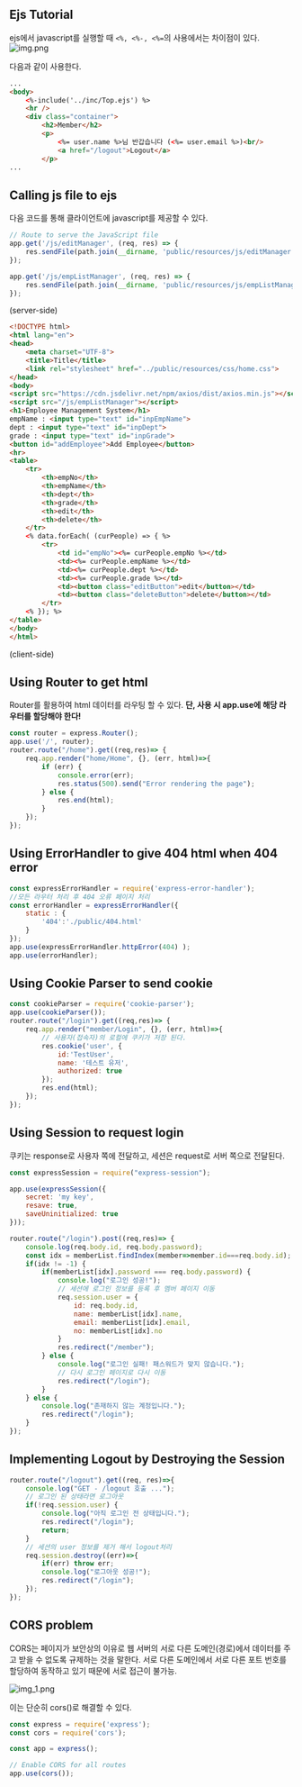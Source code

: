 ## Ejs Tutorial
ejs에서 javascript를 실행할 때 ``<%, <%-, <%=``의 사용에서는 차이점이 있다.
![img.png](img.png)

다음과 같이 사용한다. 
```html
...
<body>
    <%-include('../inc/Top.ejs') %>
    <hr />
    <div class="container">
        <h2>Member</h2>
        <p>
            <%= user.name %>님 반갑습니다 (<%= user.email %>)<br/>
            <a href="/logout">Logout</a>
        </p>
...
```


## Calling js file to ejs
다음 코드를 통해 클라이언트에 javascript를 제공할 수 있다. 

```js
// Route to serve the JavaScript file
app.get('/js/editManager', (req, res) => {
    res.sendFile(path.join(__dirname, 'public/resources/js/editManager.js'));
});

app.get('/js/empListManager', (req, res) => {
    res.sendFile(path.join(__dirname, 'public/resources/js/empListManager.js'));
});
```
(server-side)

```html
<!DOCTYPE html>
<html lang="en">
<head>
    <meta charset="UTF-8">
    <title>Title</title>
    <link rel="stylesheet" href="../public/resources/css/home.css">
</head>
<body>
<script src="https://cdn.jsdelivr.net/npm/axios/dist/axios.min.js"></script>
<script src="/js/empListManager"></script>
<h1>Employee Management System</h1>
empName : <input type="text" id="inpEmpName">
dept : <input type="text" id="inpDept">
grade : <input type="text" id="inpGrade">
<button id="addEmployee">Add Employee</button>
<hr>
<table>
    <tr>
        <th>empNo</th>
        <th>empName</th>
        <th>dept</th>
        <th>grade</th>
        <th>edit</th>
        <th>delete</th>
    </tr>
    <% data.forEach( (curPeople) => { %>
        <tr>
            <td id="empNo"><%= curPeople.empNo %></td>
            <td><%= curPeople.empName %></td>
            <td><%= curPeople.dept %></td>
            <td><%= curPeople.grade %></td>
            <td><button class="editButton">edit</button></td>
            <td><button class="deleteButton">delete</button></td>
        </tr>
    <% }); %>
</table>
</body>
</html>
```
(client-side)

## Using Router to get html
Router를 활용하여 html 데이터를 라우팅 할 수 있다. **단, 사용 시 app.use에 해당 라우터를 할당해야 한다!**
```js
const router = express.Router();
app.use('/', router);
router.route("/home").get((req,res)=> {
    req.app.render("home/Home", {}, (err, html)=>{
        if (err) {
            console.error(err);
            res.status(500).send("Error rendering the page");
        } else {
            res.end(html);
        }
    });
});
```

## Using ErrorHandler to give 404 html when 404 error
```js
const expressErrorHandler = require('express-error-handler');
//모든 라우터 처리 후 404 오류 페이지 처리
const errorHandler = expressErrorHandler({
    static : {
        '404':'./public/404.html'
    }
});
app.use(expressErrorHandler.httpError(404) );
app.use(errorHandler);
```

## Using Cookie Parser to send cookie
```js
const cookieParser = require('cookie-parser');
app.use(cookieParser());
router.route("/login").get((req,res)=> {
    req.app.render("member/Login", {}, (err, html)=>{
        // 사용자(접속자)의 로컬에 쿠키가 저장 된다.
        res.cookie('user', {
            id:'TestUser',
            name: '테스트 유저',
            authorized: true
        });
        res.end(html);
    });
});
```

## Using Session to request login
쿠키는 response로 사용자 쪽에 전달하고, 세션은 request로 서버 쪽으로 전달된다.
```js
const expressSession = require("express-session");

app.use(expressSession({
    secret: 'my key',
    resave: true,
    saveUninitialized: true
}));

router.route("/login").post((req,res)=> {
    console.log(req.body.id, req.body.password);
    const idx = memberList.findIndex(member=>member.id===req.body.id);
    if(idx != -1) {
        if(memberList[idx].password === req.body.password) {
            console.log("로그인 성공!");
            // 세션에 로그인 정보를 등록 후 멤버 페이지 이동
            req.session.user = {
                id: req.body.id,
                name: memberList[idx].name,
                email: memberList[idx].email,
                no: memberList[idx].no
            }
            res.redirect("/member");
        } else {
            console.log("로그인 실패! 패스워드가 맞지 않습니다.");
            // 다시 로그인 페이지로 다시 이동
            res.redirect("/login");
        }
    } else {
        console.log("존재하지 않는 계정입니다.");
        res.redirect("/login");
    }
});
```

## Implementing Logout by Destroying the Session
```js
router.route("/logout").get((req, res)=>{
    console.log("GET - /logout 호출 ...");
    // 로그인 된 상태라면 로그아웃
    if(!req.session.user) {
        console.log("아직 로그인 전 상태입니다.");
        res.redirect("/login");
        return;
    }
    // 세션의 user 정보를 제거 해서 logout처리
    req.session.destroy((err)=>{
        if(err) throw err;
        console.log("로그아웃 성공!");
        res.redirect("/login");
    });
});

```

## CORS problem
CORS는 페이지가 보안상의 이유로 웹 서버의 서로 다른 도메인(경로)에서 데이터를 주고 받을 수 없도록 규제하는 것을 말한다. 서로 다른 도메인에서 서로 다른 포트 번호를 할당하여 동작하고 있기 때문에 서로 접근이 불가능.

![img_1.png](img_1.png)

이는 단순히 cors()로 해결할 수 있다. 

```js
const express = require('express');
const cors = require('cors');

const app = express();

// Enable CORS for all routes
app.use(cors());
```
